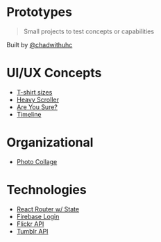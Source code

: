 # Prototypes

> Small projects to test concepts or capabilities

Built by [@chadwithuhc](https://github.com/chadwithuhc)

# UI/UX Concepts

- [T-shirt sizes](./t-shirt-sizes/)
- [Heavy Scroller](./heavy-scroller/)
- [Are You Sure?](./are-you-sure/)
- [Timeline](./timeline/)

# Organizational

- [Photo Collage](./flickr-api/)

# Technologies

- [React Router w/ State](./react-router-with-state/)
- [Firebase Login](./firebase-login/)
- [Flickr API](./flickr-api/)
- [Tumblr API](./tumblr-api/)
